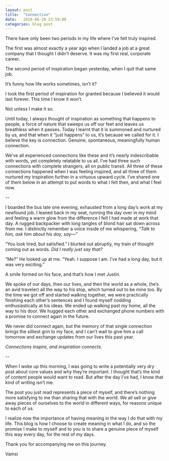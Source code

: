 ```yaml
---
layout: post
title:  "Connection"
date:   2018-06-20 23:59:00 
categories: blog post
---
```

There have only been two periods in my life where I’ve felt truly inspired. 

The first was almost exactly a year ago when I landed a job at a great company that I thought I didn’t deserve.  It was my first real, corporate career. 

The second period of inspiration began yesterday, when I quit that same job.  

It’s funny how life works sometimes, isn’t it?

I took the first period of inspiration for granted because I believed it would last forever.  This time I know it won’t.  

Not unless I make it so. 

Until today, I always thought of inspiration as something that happens to people, a force of nature that sweeps us off our feet and leaves us breathless when it passes. Today I learnt that it is summoned and nurtured by us, and that when it “just happens” to us, it’s because we called for it. 
I believe the key is connection. Genuine, spontaneous, meaningfully human connection. 

We’ve all experienced connections like these and it’s nearly indescribable with words, yet completely relatable to us all. I’ve had three such connections with complete strangers, all on public transit. All three of these connections happened when I was feeling inspired, and all three of them nurtured my inspiration further in a virtuous upward cycle. I’ve shared one of them below in an attempt to put words to what I felt then, and what I feel now. 

--

I boarded the bus late one evening, exhausted from a long day’s work at my newfound job. I leaned back in my seat, running the day over in my mind and feeling a warm glow from the difference I felt I had made at work that day. A rugged backpacker with long tangles of blond hair sat down across from me. I distinctly remember a voice inside of me whispering, *“Talk to him, ask him about his day, say—”*

“You look tired, but satisfied.” I blurted out abruptly, my train of thought coming out as words. *Did I really just say that?* 

“Me?” He looked up at me. “Yeah. I suppose I am. I’ve had a long day, but it was very exciting.” 

A smile formed on his face, and that’s how I met Justin. 

We spoke of our days, then our lives, and then the world as a whole, (he’s an avid traveler) all the way to his stop, which turned out to be mine too. By the time we got off and started walking together, we were practically finishing each other’s sentences and I found myself nodding enthusiastically at his ideas. We ended up walking past my home, all the way to his door. We hugged each other and exchanged phone numbers with a promise to connect again in the future. 

We never did connect again, but the memory of that single connection brings the silliest grin to my face, and I can’t wait to give him a call tomorrow and exchange updates from our lives this past year. 

*Connections inspire, and inspiration connects.* 

--

When I woke up this morning, I was going to write a potentially very dry post about core values and why they’re important. I thought that’s the kind of content people would want to read. But after the day I’ve had, I know that kind of writing isn’t me.

The post you just read represents a piece of myself, and there’s nothing more satisfying to me than sharing that with the world. We all sell or give away pieces of ourselves to the world in different ways, for reasons unique to each of us. 

I realize now the importance of having meaning in the way I do that with my life. This blog is how I choose to create meaning in what I do, and so the promise I make to myself and to you is to share a genuine piece of myself this way every day, for the rest of my days. 

Thank you for accompanying me on this journey.

Vamsi
 





